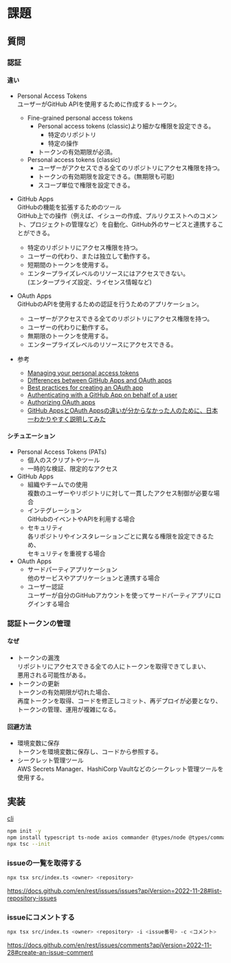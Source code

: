 # 課題

## 質問

### 認証

#### 違い

- Personal Access Tokens  
  ユーザーがGitHub APIを使用するために作成するトークン。  
  - Fine-grained personal access tokens
    - Personal access tokens (classic)より細かな権限を設定できる。
      - 特定のリポジトリ
      - 特定の操作
    - トークンの有効期限が必須。
  - Personal access tokens (classic)
    - ユーザーがアクセスできる全てのリポジトリにアクセス権限を持つ。  
    - トークンの有効期限を設定できる。(無期限も可能)
    - スコープ単位で権限を設定できる。

- GitHub Apps  
  GitHubの機能を拡張するためのツール  
  GitHub上での操作（例えば、イシューの作成、プルリクエストへのコメント、プロジェクトの管理など）を自動化、GitHub外のサービスと連携することができる。  
  - 特定のリポジトリにアクセス権限を持つ。
  - ユーザーの代わり、または独立して動作する。
  - 短期間のトークンを使用する。
  - エンタープライズレベルのリソースにはアクセスできない。  
    (エンタープライズ設定、ライセンス情報など)

- OAuth Apps  
  GitHubのAPIを使用するための認証を行うためのアプリケーション。  
  - ユーザーがアクセスできる全てのリポジトリにアクセス権限を持つ。  
  - ユーザーの代わりに動作する。
  - 無期限のトークンを使用する。
  - エンタープライズレベルのリソースにアクセスできる。

- 参考
  - [Managing your personal access tokens](https://docs.github.com/en/authentication/keeping-your-account-and-data-secure/managing-your-personal-access-tokens)
  - [Differences between GitHub Apps and OAuth apps](https://docs.github.com/en/apps/oauth-apps/building-oauth-apps/differences-between-github-apps-and-oauth-apps)
  - [Best practices for creating an OAuth app](https://docs.github.com/en/apps/oauth-apps/building-oauth-apps/best-practices-for-creating-an-oauth-app)
  - [Authenticating with a GitHub App on behalf of a user](https://docs.github.com/en/apps/creating-github-apps/authenticating-with-a-github-app/authenticating-with-a-github-app-on-behalf-of-a-user)
  - [Authorizing OAuth apps](https://docs.github.com/en/apps/oauth-apps/using-oauth-apps/authorizing-oauth-apps)
  - [GitHub AppsとOAuth Appsの違いが分からなかった人のために、日本一わかりやすく説明してみた](https://qiita.com/dowanna6/items/cfe3fc88643d3ef95a37)

#### シチュエーション

- Personal Access Tokens (PATs)  
  - 個人のスクリプトやツール
  - 一時的な検証、限定的なアクセス
- GitHub Apps
  - 組織やチームでの使用  
  複数のユーザーやリポジトリに対して一貫したアクセス制御が必要な場合
  - インテグレーション  
  GitHubのイベントやAPIを利用する場合
  - セキュリティ  
  各リポジトリやインスタレーションごとに異なる権限を設定できるため、  
  セキュリティを重視する場合
- OAuth Apps  
  - サードパーティアプリケーション  
  他のサービスやアプリケーションと連携する場合
  - ユーザー認証  
  ユーザーが自分のGitHubアカウントを使ってサードパーティアプリにログインする場合

### 認証トークンの管理

#### なぜ

- トークンの漏洩  
  リポジトリにアクセスできる全ての人にトークンを取得できてしまい、  
  悪用される可能性がある。
- トークンの更新  
  トークンの有効期限が切れた場合、  
  再度トークンを取得、コードを修正しコミット、再デプロイが必要となり、  
  トークンの管理、運用が複雑になる。

#### 回避方法

- 環境変数に保存  
  トークンを環境変数に保存し、コードから参照する。
- シークレット管理ツール  
  AWS Secrets Manager、HashiCorp Vaultなどのシークレット管理ツールを使用する。

## 実装

[cli](./cli/)

```sh
npm init -y
npm install typescript ts-node axios commander @types/node @types/commander
npx tsc --init
```

### issueの一覧を取得する

```sh
npx tsx src/index.ts <owner> <repository>
```

<https://docs.github.com/en/rest/issues/issues?apiVersion=2022-11-28#list-repository-issues>

### issueにコメントする

```sh
npx tsx src/index.ts <owner> <repository> -i <issue番号> -c <コメント>
```

<https://docs.github.com/en/rest/issues/comments?apiVersion=2022-11-28#create-an-issue-comment>
